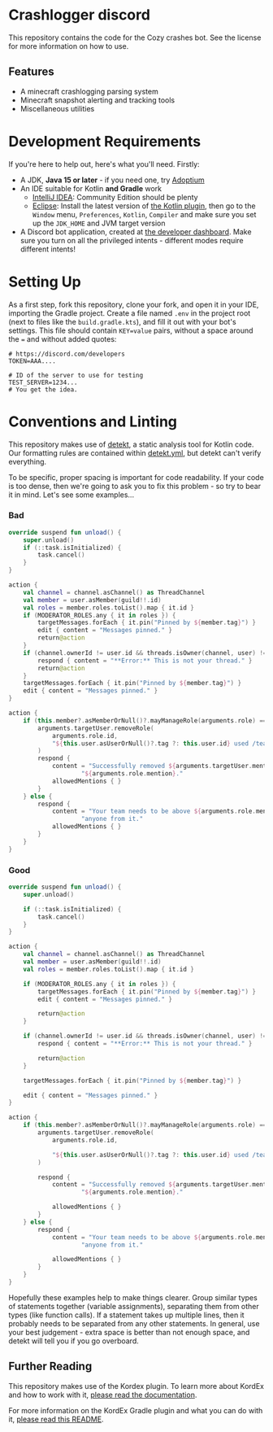 # Crashlogger discord

This repository contains the code for the Cozy crashes bot. See the license for more information on how to use.

## Features

* A minecraft crashlogging parsing system
* Minecraft snapshot alerting and tracking tools
* Miscellaneous utilities

# Development Requirements

If you're here to help out, here's what you'll need. Firstly:

* A JDK, **Java 15 or later** - if you need one, try [Adoptium](https://adoptium.net/)
* An IDE suitable for Kotlin **and Gradle** work
	* [IntelliJ IDEA](https://www.jetbrains.com/idea/): Community Edition should be plenty
	* [Eclipse](https://www.eclipse.org/ide/): Install the latest version
	  of [the Kotlin plugin](https://marketplace.eclipse.org/content/kotlin-plugin-eclipse), then go to the `Window`
	  menu, `Preferences`, `Kotlin`, `Compiler` and make sure you set up the `JDK_HOME` and JVM target version
* A Discord bot application, created at [the developer dashboard](https://discord.com/developers/applications). Make
  sure you turn on all the privileged intents - different modes require different intents!

# Setting Up

As a first step, fork this repository, clone your fork, and open it in your IDE, importing the Gradle project. Create
a file named `.env` in the project root (next to files like the `build.gradle.kts`), and fill it out with your bot's
settings. This file should contain `KEY=value` pairs, without a space around the `=` and without added quotes:

```dotenv
# https://discord.com/developers
TOKEN=AAA....

# ID of the server to use for testing
TEST_SERVER=1234...
# You get the idea.
```

# Conventions and Linting

This repository makes use of [detekt](https://detekt.github.io/detekt/), a static analysis tool for Kotlin code. Our
formatting rules are contained within [detekt.yml](detekt.yml), but detekt can't verify everything.

To be specific, proper spacing is important for code readability. If your code is too dense, then we're going to ask
you to fix this problem - so try to bear it in mind. Let's see some examples...

### Bad

```kotlin
override suspend fun unload() {
	super.unload()
	if (::task.isInitialized) {
		task.cancel()
	}
}
```

```kotlin
action {
	val channel = channel.asChannel() as ThreadChannel
	val member = user.asMember(guild!!.id)
	val roles = member.roles.toList().map { it.id }
	if (MODERATOR_ROLES.any { it in roles }) {
		targetMessages.forEach { it.pin("Pinned by ${member.tag}") }
		edit { content = "Messages pinned." }
		return@action
	}
	if (channel.ownerId != user.id && threads.isOwner(channel, user) != true) {
		respond { content = "**Error:** This is not your thread." }
		return@action
	}
	targetMessages.forEach { it.pin("Pinned by ${member.tag}") }
	edit { content = "Messages pinned." }
}
```

```kotlin
action {
	if (this.member?.asMemberOrNull()?.mayManageRole(arguments.role) == true) {
		arguments.targetUser.removeRole(
			arguments.role.id,
			"${this.user.asUserOrNull()?.tag ?: this.user.id} used /team remove"
		)
		respond {
			content = "Successfully removed ${arguments.targetUser.mention} from " +
					"${arguments.role.mention}."
			allowedMentions { }
		}
	} else {
		respond {
			content = "Your team needs to be above ${arguments.role.mention} in order to remove " +
					"anyone from it."
			allowedMentions { }
		}
	}
}
```

### Good

```kotlin
override suspend fun unload() {
	super.unload()

	if (::task.isInitialized) {
		task.cancel()
	}
}
```

```kotlin
action {
	val channel = channel.asChannel() as ThreadChannel
	val member = user.asMember(guild!!.id)
	val roles = member.roles.toList().map { it.id }

	if (MODERATOR_ROLES.any { it in roles }) {
		targetMessages.forEach { it.pin("Pinned by ${member.tag}") }
		edit { content = "Messages pinned." }

		return@action
	}

	if (channel.ownerId != user.id && threads.isOwner(channel, user) != true) {
		respond { content = "**Error:** This is not your thread." }

		return@action
	}

	targetMessages.forEach { it.pin("Pinned by ${member.tag}") }

	edit { content = "Messages pinned." }
}
```

```kotlin
action {
	if (this.member?.asMemberOrNull()?.mayManageRole(arguments.role) == true) {
		arguments.targetUser.removeRole(
			arguments.role.id,

			"${this.user.asUserOrNull()?.tag ?: this.user.id} used /team remove"
		)

		respond {
			content = "Successfully removed ${arguments.targetUser.mention} from " +
					"${arguments.role.mention}."

			allowedMentions { }
		}
	} else {
		respond {
			content = "Your team needs to be above ${arguments.role.mention} in order to remove " +
					"anyone from it."

			allowedMentions { }
		}
	}
}
```

Hopefully these examples help to make things clearer. Group similar types of statements together (variable assignments),
separating them from other types (like function calls). If a statement takes up multiple lines, then it probably needs
to be separated from any other statements. In general, use your best judgement - extra space is better than not enough
space, and detekt will tell you if you go overboard.

## Further Reading

This repository makes use of the Kordex plugin. To learn more about KordEx and how to work with it, [please read the documentation](https://docs.kordex.dev).

For more information on the KordEx Gradle plugin and what you can do with it,
[please read this README](https://github.com/Kord-Extensions/gradle-plugins#kordex-plugin).
